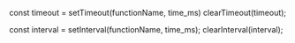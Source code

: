 const timeout = setTimeout(functionName, time_ms)
clearTimeout(timeout);


const interval = setInterval(functionName, time_ms);
clearInterval(interval);

